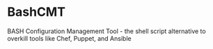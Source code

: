 # BashCMT
BASH Configuration Management Tool - the shell script alternative to overkill tools like Chef, Puppet, and Ansible
